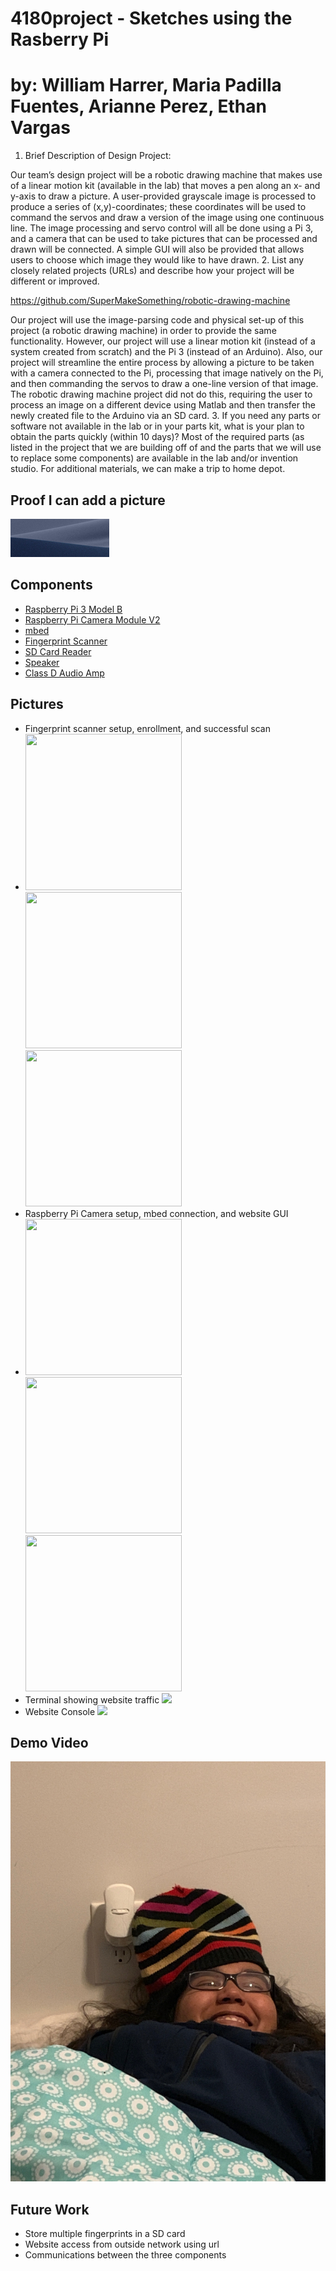 # 4180project - Sketches using the Rasberry Pi
# by: William Harrer, Maria Padilla Fuentes, Arianne Perez, Ethan Vargas

1. Brief Description of Design Project:

Our team’s design project will be a robotic drawing machine that makes use of a linear motion kit (available in the lab) that moves a pen along an x- and y-axis to draw a picture. A user-provided grayscale image is processed to produce a series of (x,y)-coordinates; these coordinates will be used to command the servos and draw a version of the image using one continuous line. The image processing and servo control will all be done using a Pi 3, and a camera that can be used to take pictures that can be processed and drawn will be connected. A simple GUI will also be provided that allows users to choose which image they would like to have drawn. 
2. List any closely related projects (URLs) and describe how your project will be different or improved.

https://github.com/SuperMakeSomething/robotic-drawing-machine

Our project will use the image-parsing code and physical set-up of this project (a robotic drawing machine) in order to provide the same functionality. However, our project will use a linear motion kit (instead of a system created from scratch) and the Pi 3 (instead of an Arduino). Also, our project will streamline the entire process by allowing a picture to be taken with a camera connected to the Pi, processing that image natively on the Pi, and then commanding the servos to draw a one-line version of that image. The robotic drawing machine project did not do this, requiring the user to process an image on a different device using Matlab and then transfer the newly created file to the Arduino via an SD card.
3. If you need any parts or software not available in the lab or in your parts kit, what is your plan to obtain the parts quickly (within 10 days)?
Most of the required parts (as listed in the project that we are building off of and the parts that we will use to replace some components) are available in the lab and/or invention studio. For additional materials, we can make a trip to home depot.


## Proof I can add a picture
![](blue_pic.png)

## Components
- [Raspberry Pi 3 Model B](https://www.raspberrypi.org/products/raspberry-pi-3-model-b/)
- [Raspberry Pi Camera Module V2](https://www.raspberrypi.org/products/camera-module-v2/)
- [mbed](https://os.mbed.com/platforms/mbed-LPC1768/)
- [Fingerprint Scanner](https://os.mbed.com/users/beanmachine44/notebook/fingerprint-scanner1/)
- [SD Card Reader](https://os.mbed.com/cookbook/SD-Card-File-System)
- [Speaker](https://os.mbed.com/users/4180_1/notebook/using-a-speaker-for-audio-output/)
- [Class D Audio Amp](https://os.mbed.com/users/4180_1/notebook/tpa2005d1-class-d-audio-amp/)

## Pictures
- Fingerprint scanner setup, enrollment, and successful scan
- <img width="250" height="250" src=/images/4.jpg> <img width="250" height="250" src=/images/3.jpg> <img width="250" height="250" src=/images/1.jpg>
- Raspberry Pi Camera setup, mbed connection, and website GUI
- <img width="250" height="250" src=/images/6.jpg> <img width="250" height="250" src=/images/5.jpg> <img width="250" height="250" src=/images/7.jpg>
- Terminal showing website traffic <img src=/images/8.jpg>
- Website Console <img src=/images/9.JPG>

## Demo Video
[![Proof I can make Video/Place Demo Video here](maria_pf_pic.jpeg)](https://www.youtube.com/watch?v=ybxjrKqWdE4&t=46s)

## Future Work
- Store multiple fingerprints in a SD card
- Website access from outside network using url
- Communications between the three components

